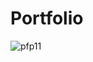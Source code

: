 # Portfolio

![pfp11](https://github.com/user-attachments/assets/2055563b-09a1-49dd-8bc4-d2f3f61f883d)
